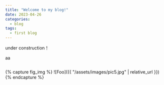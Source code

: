 ```yaml
---
title: "Welcome to my blog!"
date: 2023-04-26
categories:
  - blog
tags:
  - first blog
---
```


under construction！


aa




<img scr = 'https://github.com/bot-zz/bot-zz.github.io/blob/master/assets/images/pic5.jpg'>

{% capture fig_img %} ![Foo]({{ "/assets/images/pic5.jpg" | relative_url }}) {% endcapture %}
